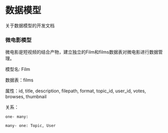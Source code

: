 数据模型
==========

关于数据模型的开发文档

### 微电影模型

  微电影是短视频的结合产物，建立独立的Film和films数据表对微电影进行数据管理。
  
  模型名: Film
  
  数据表：films
  
  属性：id, title, description, filepath, format, topic_id, user_id, votes, browses, thumbnail
  
  关系：
  
    one- many: 
    
    many- one: Topic, User

